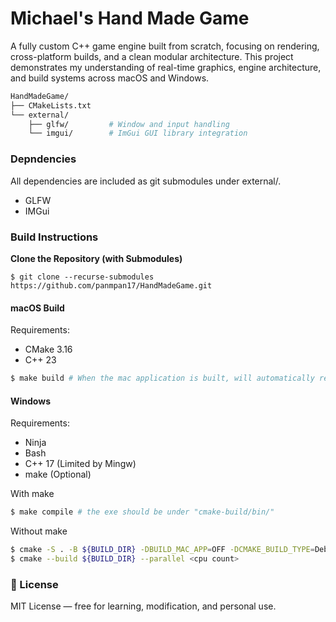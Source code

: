 # Michael's Hand Made Game

A fully custom C++ game engine built from scratch, focusing on rendering, cross-platform builds, and a clean modular architecture.
This project demonstrates my understanding of real-time graphics, engine architecture, and build systems across macOS and Windows.

<!-- Features -->

<!-- 🏗️ Project Architecture -->

```graphql
HandMadeGame/
├── CMakeLists.txt
└── external/
    ├── glfw/         # Window and input handling
    └── imgui/        # ImGui GUI library integration
```

### Depndencies
All dependencies are included as git submodules under external/.
* GLFW
* IMGui

### Build Instructions

**Clone the Repository (with Submodules)**
```
$ git clone --recurse-submodules https://github.com/panmpan17/HandMadeGame.git
```

#### macOS Build
Requirements:
* CMake 3.16
* C++ 23

```bash
$ make build # When the mac application is built, will automatically reveal in Finder
```

####  Windows

Requirements:
* Ninja
* Bash
* C++ 17 (Limited by Mingw)
* make (Optional)

With make
```bash
$ make compile # the exe should be under "cmake-build/bin/"
```

Without make
```bash
$ cmake -S . -B ${BUILD_DIR} -DBUILD_MAC_APP=OFF -DCMAKE_BUILD_TYPE=Debug
$ cmake --build ${BUILD_DIR} --parallel <cpu count>
```

<!-- Future Work -->


### 🧾 License
MIT License — free for learning, modification, and personal use.
